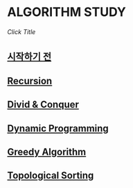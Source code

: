 # ALGORITHM STUDY 
###### Click Title
## [시작하기 전](https://github.com/rim0621/Algorithm-study/tree/master/1.begin)
## [Recursion](https://github.com/rim0621/Algorithm-study/tree/master/2.Recursion)
## [Divid & Conquer](https://github.com/rim0621/Algorithm-study/tree/master/3.Divid%26Conquer)
## [Dynamic Programming](https://github.com/rim0621/Algorithm-study/tree/master/4.DynamicProgramming)
## [Greedy Algorithm](https://github.com/rim0621/Algorithm-study/tree/master/5.Greedy)
## [Topological Sorting](https://github.com/rim0621/Algorithm-study/tree/master/topological%20sorting)
